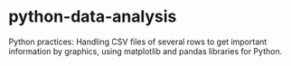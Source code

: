 # python-data-analysis
Python practices: Handling CSV files of several rows to get important information by graphics, using matplotlib and pandas libraries for Python.
